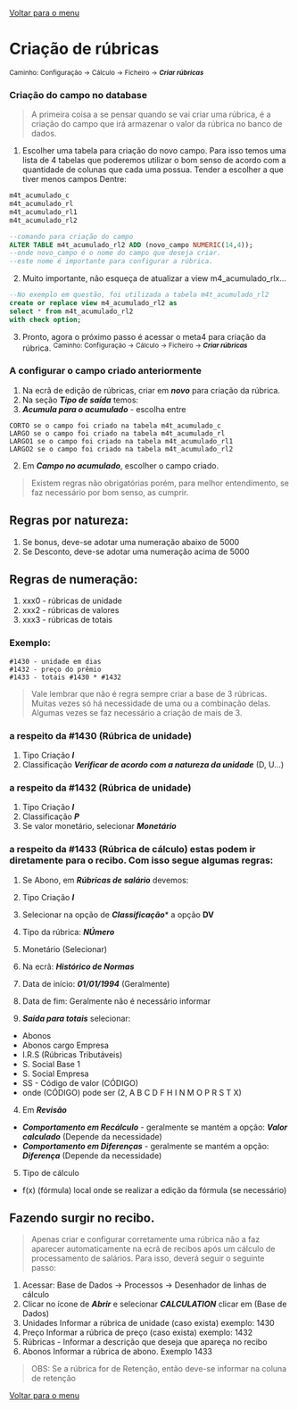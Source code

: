 [Voltar para o menu](readme.md)
# Criação de rúbricas
 <sup>Caminho: Configuração -> Cálculo -> Ficheiro -> ***Criar rúbricas***</sup>

### Criação do campo no database
> A primeira coisa a se pensar quando se vai criar uma rúbrica, é a criação do campo que irá armazenar o valor da rúbrica no banco de dados.
1. Escolher uma tabela para criação do novo campo. Para isso temos uma lista de 4 tabelas que poderemos utilizar o bom senso de acordo com a quantidade de colunas que cada uma possua. Tender a escolher a que tiver menos campos Dentre:
```sql 
m4t_acumulado_c
m4t_acumulado_rl
m4t_acumulado_rl1
m4t_acumulado_rl2

--comando para criação do campo
ALTER TABLE m4t_acumulado_rl2 ADD (novo_campo NUMERIC(14,4));
--onde novo_campo é o nome do campo que deseja criar. 
--este nome é importante para configurar a rúbrica.
```
2. Muito importante, não esqueça de atualizar a view m4_acumulado_rlx... 
```sql
--No exemplo em questão, foi utilizada a tabela m4t_acumulado_rl2
create or replace view m4_acumulado_rl2 as
select * from m4t_acumulado_rl2
with check option;
```
3. Pronto, agora o próximo passo é acessar o meta4 para criação da rúbrica.
<sup>Caminho: Configuração -> Cálculo -> Ficheiro -> ***Criar rúbricas***</sup>

### A configurar o campo criado anteriormente
1. Na ecrã de edição de rúbricas, criar em ***novo*** para criação da rúbrica.
2. Na seção ***Tipo de saída*** temos:
 1. ***Acumula para o acumulado*** - escolha entre 
```
CORTO se o campo foi criado na tabela m4t_acumulado_c
LARGO se o campo foi criado na tabela m4t_acumulado_rl
LARGO1 se o campo foi criado na tabela m4t_acumulado_rl1
LARGO2 se o campo foi criado na tabela m4t_acumulado_rl2
```
 2. Em ***Campo no acumulado***, escolher o campo criado.

> Existem regras não obrigatórias porém, para melhor entendimento, se faz necessário por bom senso, as cumprir.
## Regras por natureza:
1. Se bonus, deve-se adotar uma numeração abaixo de 5000
2. Se Desconto, deve-se adotar uma numeração acima de 5000
## Regras de numeração:
1. xxx0 - rúbricas de unidade
2. xxx2 - rúbricas de valores 
3. xxx3 - rúbricas de totais 
### Exemplo: 
```
#1430 - unidade em dias
#1432 - preço do prêmio 
#1433 - totais #1430 * #1432
```
> Vale lembrar que não é regra sempre criar a base de 3 rúbricas. Muitas vezes só há necessidade de uma ou a combinação delas.
Algumas vezes se faz necessário a criação de mais de 3. 

### a respeito da #1430 (Rúbrica de unidade)  
1. Tipo Criação ***I***
2. Classificação ***Verificar de acordo com a natureza da unidade*** (D, U...)

### a respeito da #1432 (Rúbrica de unidade) 
1. Tipo Criação ***I***
2. Classificação ***P*** 
3. Se valor monetário, selecionar ***Monetário***

### a respeito da #1433 (Rúbrica de cálculo) estas podem ir diretamente para o recibo. Com isso segue algumas regras:
1. Se Abono, em ***Rúbricas de salário*** devemos:
 1. Tipo Criação ***I***
 2. Selecionar na opção de ***Classificação**** a opção **DV** 
 3. Tipo da rúbrica: ***NÚmero*** 
 4. Monetário (Selecionar)

2. Na ecrã: ***Histórico de Normas***
 1. Data de início: ***01/01/1994*** (Geralmente)
 2. Data de fim: Geralmente não é necessário informar
 3. ***Saída para totais*** selecionar:
  * Abonos
  * Abonos cargo Empresa
  * I.R.S (Rúbricas Tributáveis)
  * S. Social Base 1
  * S. Social Empresa
  * SS - Código de valor (CÓDIGO)
  * onde (CÓDIGO) pode ser (2, A B C D F H I N M O P R S T X)

 4. Em ***Revisão*** 
  * ***Comportamento em Recálculo*** - geralmente se mantém a opção: ***Valor calculado*** (Depende da necessidade)
  * ***Comportamento em Diferenças*** -  geralmente se mantém a opção: ***Diferença*** (Depende da necessidade)
 5. Tipo de cálculo
  * f(x) (fórmula) local onde se realizar a edição da fórmula (se necessário)

## Fazendo surgir no recibo.
> Apenas criar e configurar corretamente uma rúbrica não a faz aparecer automaticamente na ecrã de recibos após um cálculo de processamento de salários. Para isso, deverá seguir o seguinte passo:
1. Acessar: Base de Dados -> Processos -> Desenhador de linhas de cálculo
2. Clicar no ícone de ***Abrir*** e selecionar ***CALCULATION*** clicar em (Base de Dados)
 1. Unidades Informar a rúbrica de unidade (caso exista) exemplo: 1430
 2. Preço Informar a rúbrica de preço (caso exista) exemplo: 1432
 3. Rúbricas - Informar a descrição que deseja que apareça no recibo
 4. Abonos Informar a rúbrica de abono. Exemplo 1433
> OBS: Se a rúbrica for de Retenção, então deve-se informar na coluna de retenção


[Voltar para o menu](readme.md)